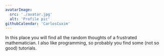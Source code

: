 ```yaml
---
avatarImage:
  src: './avatar.jpg'
  alt: 'Profile pic'
githubCalendar: 'CarlosCuxim'
---
```


In this place you will find all the random thoughts of a frustrated
mathematician. I also like programming, so probably you find some (not so good)
tutorials.
